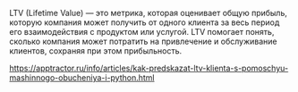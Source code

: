 LTV (Lifetime Value) — это метрика, которая оценивает общую прибыль, которую компания может получить от одного клиента за весь период его взаимодействия с продуктом или услугой. LTV помогает понять, сколько компания может потратить на привлечение и обслуживание клиентов, сохраняя при этом прибыльность. 



https://apptractor.ru/info/articles/kak-predskazat-ltv-klienta-s-pomoschyu-mashinnogo-obucheniya-i-python.html



